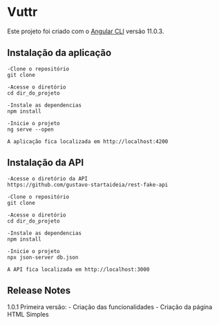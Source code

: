 # Vuttr

Este projeto foi criado com o  [Angular CLI](https://github.com/angular/angular-cli) versão 11.0.3.

## Instalação da aplicação
    -Clone o repositório
    git clone

    -Acesse o diretório
    cd dir_do_projeto

    -Instale as dependencias
    npm install

    -Inicie o projeto
    ng serve --open

    A aplicação fica localizada em http://localhost:4200

## Instalação da API
    -Acesse o diretório da API
    https://github.com/gustavo-startaideia/rest-fake-api

    -Clone o repositório
    git clone

    -Acesse o diretório
    cd dir_do_projeto

    -Instale as dependencias
    npm install

    -Inicie o projeto
    npx json-server db.json
    
    A API fica localizada em http://localhost:3000

## Release Notes
1.0.1
Primeira versão:
    - Criação das funcionalidades
    - Criação da página HTML Simples